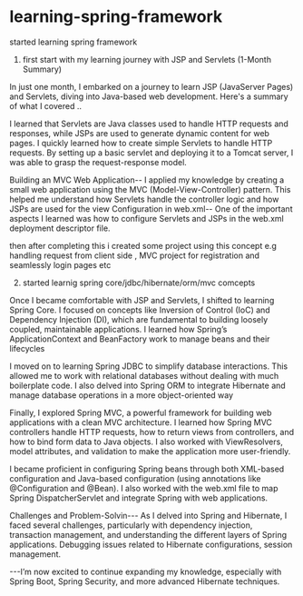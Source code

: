 # learning-spring-framework
started learning spring framework 

1. first start with my learning journey with JSP and Servlets (1-Month Summary)

In just one month, I embarked on a journey to learn JSP (JavaServer Pages) and Servlets, diving into Java-based web development. Here's a summary of what I covered ..

I learned that Servlets are Java classes used to handle HTTP requests and responses, while JSPs are used to generate dynamic content for web pages.
I quickly learned how to create simple Servlets to handle HTTP requests. By setting up a basic servlet and deploying it to a Tomcat server, I was able to grasp the request-response model.

Building an MVC Web Application--
I applied my knowledge by creating a small web application using the MVC (Model-View-Controller) pattern. This helped me understand how Servlets handle the controller logic and how JSPs are used for the view
Configuration in web.xml--
One of the important aspects I learned was how to configure Servlets and JSPs in the web.xml deployment descriptor file.

then after completing this i created some project using this concept e.g handling request from client side , MVC project for registration and seamlessly login pages etc

2. started learnig spring core/jdbc/hibernate/orm/mvc comcepts

Once I became comfortable with JSP and Servlets, I shifted to learning Spring Core. I focused on concepts like Inversion of Control (IoC) and Dependency Injection (DI), which are fundamental to building loosely coupled, maintainable applications. I learned how Spring’s ApplicationContext and BeanFactory work to manage beans and their lifecycles

I moved on to learning Spring JDBC to simplify database interactions. This allowed me to work with relational databases without dealing with much boilerplate code. I also delved into Spring ORM to integrate Hibernate and manage database operations in a more object-oriented way

Finally, I explored Spring MVC, a powerful framework for building web applications with a clean MVC architecture. I learned how Spring MVC controllers handle HTTP requests, how to return views from controllers, and how to bind form data to Java objects. I also worked with ViewResolvers, model attributes, and validation to make the application more user-friendly.

I became proficient in configuring Spring beans through both XML-based configuration and Java-based configuration (using annotations like @Configuration and @Bean). I also worked with the web.xml file to map Spring DispatcherServlet and integrate Spring with web applications.

Challenges and Problem-Solvin---
As I delved into Spring and Hibernate, I faced several challenges, particularly with dependency injection, transaction management, and understanding the different layers of Spring applications. Debugging issues related to Hibernate configurations, session management.


---I’m now excited to continue expanding my knowledge, especially with Spring Boot, Spring Security, and more advanced Hibernate techniques.
